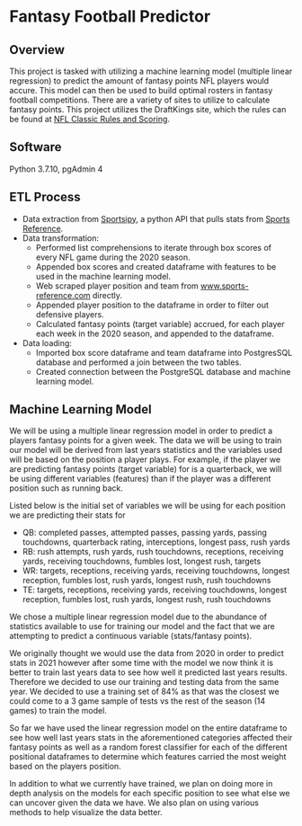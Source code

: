# Fantasy Football Predictor

## Overview
This project is tasked with utilizing a machine learning model (multiple linear regression) to predict the amount of fantasy points NFL players would accure. This model can then be used to build optimal rosters in fantasy football competitions.  There are a variety of sites to utilize to calculate fantasy points. This project utilizes the DraftKings site, which the rules can be found at  [NFL Classic Rules and Scoring](https://www.draftkings.com/help/rules/1/1). 

## Software
Python 3.7.10, pgAdmin 4

## ETL Process
- Data extraction from [Sportsipy](https://github.com/roclark/sportsipy), a python API that pulls stats from [Sports Reference](https://www.sports-reference.com).
- Data transformation:
  - Performed list comprehensions to iterate through box scores of every NFL game during the 2020 season.
  - Appended box scores and created dataframe with features to be used in the machine learning model.
  - Web scraped player position and team from www.sports-reference.com directly.
  - Appended player position to the dataframe in order to filter out defensive players.
  - Calculated fantasy points (target variable) accrued, for each player each week in the 2020 season, and appended to the dataframe.
- Data loading:
  - Imported box score dataframe and team dataframe into PostgresSQL database and performed a join between the two tables.
  - Created connection between the PostgreSQL database and machine learning model. 

## Machine Learning Model

We will be using a multiple linear regression model in order to predict a players fantasy points for a given week. The data we will be using to train our model will be derived from last years statistics and the variables used will be based on the position a player plays. For example, if the player we are predicting fantasy points (target variable) for is a quarterback, we will be using different variables (features) than if the player was a different position such as running back.

Listed below is the initial set of variables we will be using for each position we are predicting their stats for

- QB: completed passes, attempted passes, passing yards, passing touchdowns, quarterback rating, interceptions, longest pass, rush yards
- RB: rush attempts, rush yards, rush touchdowns, receptions, receiving yards, receiving touchdowns, fumbles lost, longest rush, targets
- WR: targets, receptions, receiving yards, receiving touchdowns, longest reception, fumbles lost, rush yards, longest rush, rush touchdowns
- TE: targets, receptions, receiving yards, receiving touchdowns, longest reception, fumbles lost, rush yards, longest rush, rush touchdowns

We chose a multiple linear regression model due to the abundance of statistics available to use for training our model and the fact that we are attempting to predict a continuous variable (stats/fantasy points).

We originally thought we would use the data from 2020 in order to predict stats in 2021 however after some time with the model we now think it is better to train last years data to see how well it predicted last years results. Therefore we decided to use our training and testing data from the same year. We decided to use a training set of 84% as that was the closest we could come to a 3 game sample of tests vs the rest of the season (14 games) to train the model.

So far we have used the linear regression model on the entire dataframe to see how well last years stats in the aforementioned categories affected their fantasy points as well as a random forest classifier for each of the different positional dataframes to determine which features carried the most weight based on the players position.

In addition to what we currently have trained, we plan on doing more in depth analysis on the models for each specific position to see what else we can uncover given the data we have. We also plan on using various methods to help visualize the data better.
